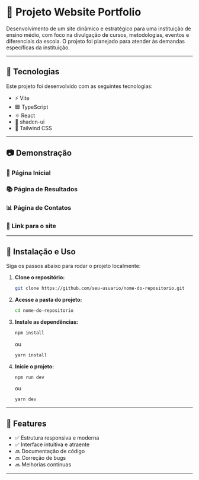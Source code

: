# 📌 Projeto Website Portfolio

Desenvolvimento de um site dinâmico e estratégico para uma instituição de ensino médio, com foco na divulgação de cursos, metodologias, eventos e diferenciais da escola. O projeto foi planejado para atender às demandas específicas da instituição.

---

## 🚀 Tecnologias

Este projeto foi desenvolvido com as seguintes tecnologias:

- ⚡ Vite
- 🟦 TypeScript
- ⚛️ React
- 🎨 shadcn-ui
- 💠 Tailwind CSS

---

## 📷 Demonstração

### 🏫 Página Inicial


### 📚 Página de Resultados


### 📊 Página de Contatos


### 📱 Link para o site

---

## 🔧 Instalação e Uso

Siga os passos abaixo para rodar o projeto localmente:

1. **Clone o repositório:**
   ```bash
   git clone https://github.com/seu-usuario/nome-do-repositorio.git
   ```
2. **Acesse a pasta do projeto:**
   ```bash
   cd nome-do-repositorio
   ```
3. **Instale as dependências:**
   ```bash
   npm install
   ```
   ou
   ```bash
   yarn install
   ```
4. **Inicie o projeto:**
   ```bash
   npm run dev
   ```
   ou
   ```bash
   yarn dev
   ```

---

## 📄 Features

- ✅ Estrutura responsiva e moderna
- ✅ Interface intuitiva e atraente
- 🔜 Documentação de código
- 🔜 Correção de bugs
- 🔜 Melhorias contínuas

---
